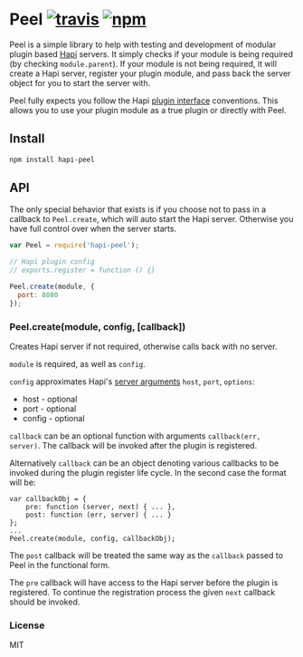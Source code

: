 # Peel [![travis](https://img.shields.io/travis/chapel/hapi-peel.svg)](https://travis-ci.org/chapel/hapi-peel) [![npm](https://img.shields.io/npm/v/hapi-peel.svg)](https://npmjs.org/package/hapi-peel)

Peel is a simple library to help with testing and development of modular plugin based
[Hapi](http://hapijs.org) servers. It simply checks if your module is being required (by
checking `module.parent`). If your module is not being required, it will create a Hapi
server, register your plugin module, and pass back the server object for you to start the
server with.

Peel fully expects you follow the Hapi [plugin interface](http://hapijs.com/api#plugin-interface)
conventions. This allows you to use your plugin module as a true plugin or directly with Peel.

## Install
```sh
npm install hapi-peel
```

## API
The only special behavior that exists is if you choose not to pass in a callback to `Peel.create`,
which will auto start the Hapi server. Otherwise you have full control over when the server starts.

```js
var Peel = require('hapi-peel');

// Hapi plugin config
// exports.register = function () {}

Peel.create(module, {
  port: 8080
});
```

### Peel.create(module, config, [callback])
Creates Hapi server if not required, otherwise calls back with no server.

`module` is required, as well as `config`.

`config` approximates Hapi's [server arguments](http://hapijs.com/api#new-serverhost-port-options) `host`, `port`, `options`:
 * host - optional
 * port - optional
 * config - optional

`callback` can be an optional function with arguments `callback(err, server)`. The callback will be invoked after the plugin is registered.

Alternatively `callback` can be an object denoting various callbacks to be invoked during the plugin register life cycle. In the second case the format will be:

```
var callbackObj = {
    pre: function (server, next) { ... },
    post: function (err, server) { ... }
};
...
Peel.create(module, config, callbackObj);
```

The `post` callback will be treated the same way as the `callback` passed to Peel in the functional form.

The `pre` callback will have access to the Hapi server before the plugin is registered. To continue the registration process the given `next` callback should be invoked.

### License
MIT


